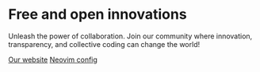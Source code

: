 # Free and open innovations

Unleash the power of collaboration. Join our community where innovation, transparency, and collective coding can change the world!

[Our website](https://polarlabsrc.github.io/)
[Neovim config](https://gist.github.com/PowerPenguini/8ede350d62c8f0ef8ac274d6507edd81)
